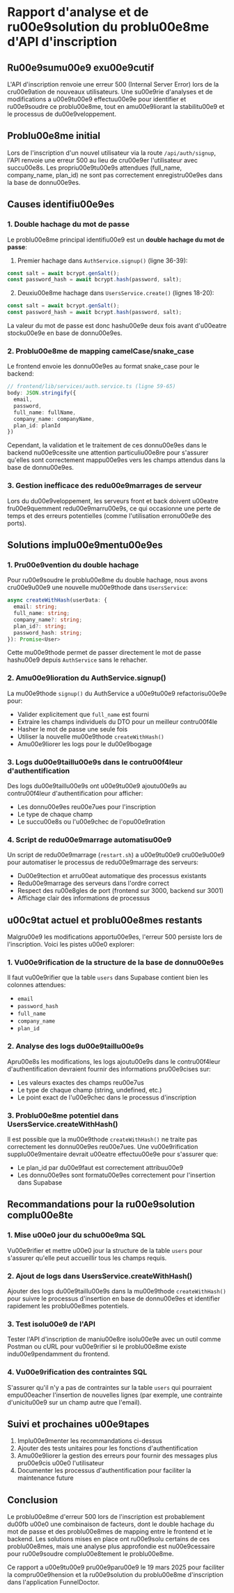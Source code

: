 # Rapport d'analyse et de ru00e9solution du problu00e8me d'API d'inscription

## Ru00e9sumu00e9 exu00e9cutif

L'API d'inscription renvoie une erreur 500 (Internal Server Error) lors de la cru00e9ation de nouveaux utilisateurs. Une su00e9rie d'analyses et de modifications a u00e9tu00e9 effectuu00e9e pour identifier et ru00e9soudre ce problu00e8me, tout en amu00e9liorant la stabilitu00e9 et le processus de du00e9veloppement.

## Problu00e8me initial

Lors de l'inscription d'un nouvel utilisateur via la route `/api/auth/signup`, l'API renvoie une erreur 500 au lieu de cru00e9er l'utilisateur avec succu00e8s. Les propriu00e9tu00e9s attendues (full_name, company_name, plan_id) ne sont pas correctement enregistru00e9es dans la base de donnu00e9es.

## Causes identifiu00e9es

### 1. Double hachage du mot de passe

Le problu00e8me principal identifiu00e9 est un **double hachage du mot de passe**:

1. Premier hachage dans `AuthService.signup()` (ligne 36-39):
```typescript
const salt = await bcrypt.genSalt();
const password_hash = await bcrypt.hash(password, salt);
```

2. Deuxiu00e8me hachage dans `UsersService.create()` (lignes 18-20):
```typescript
const salt = await bcrypt.genSalt();
const password_hash = await bcrypt.hash(password, salt);
```

La valeur du mot de passe est donc hashu00e9e deux fois avant d'u00eatre stocku00e9e en base de donnu00e9es.

### 2. Problu00e8me de mapping camelCase/snake_case

Le frontend envoie les donnu00e9es au format snake_case pour le backend:

```typescript
// frontend/lib/services/auth.service.ts (ligne 59-65)
body: JSON.stringify({ 
  email, 
  password, 
  full_name: fullName, 
  company_name: companyName,
  plan_id: planId
})
```

Cependant, la validation et le traitement de ces donnu00e9es dans le backend nu00e9cessite une attention particuliu00e8re pour s'assurer qu'elles sont correctement mappu00e9es vers les champs attendus dans la base de donnu00e9es.

### 3. Gestion inefficace des redu00e9marrages de serveur

Lors du du00e9veloppement, les serveurs front et back doivent u00eatre fru00e9quemment redu00e9marru00e9s, ce qui occasionne une perte de temps et des erreurs potentielles (comme l'utilisation erronu00e9e des ports).

## Solutions implu00e9mentu00e9es

### 1. Pru00e9vention du double hachage

Pour ru00e9soudre le problu00e8me du double hachage, nous avons cru00e9u00e9 une nouvelle mu00e9thode dans `UsersService`:

```typescript
async createWithHash(userData: { 
  email: string; 
  full_name: string; 
  company_name?: string; 
  plan_id?: string; 
  password_hash: string;
}): Promise<User>
```

Cette mu00e9thode permet de passer directement le mot de passe hashu00e9 depuis `AuthService` sans le rehacher.

### 2. Amu00e9lioration du AuthService.signup()

La mu00e9thode `signup()` du AuthService a u00e9tu00e9 refactorisu00e9e pour:

- Valider explicitement que `full_name` est fourni
- Extraire les champs individuels du DTO pour un meilleur contru00f4le
- Hasher le mot de passe une seule fois 
- Utiliser la nouvelle mu00e9thode `createWithHash()`
- Amu00e9liorer les logs pour le du00e9bogage

### 3. Logs du00e9taillu00e9s dans le contru00f4leur d'authentification

Des logs du00e9taillu00e9s ont u00e9tu00e9 ajoutu00e9s au contru00f4leur d'authentification pour afficher:

- Les donnu00e9es reu00e7ues pour l'inscription
- Le type de chaque champ
- Le succu00e8s ou l'u00e9chec de l'opu00e9ration

### 4. Script de redu00e9marrage automatisu00e9

Un script de redu00e9marrage (`restart.sh`) a u00e9tu00e9 cru00e9u00e9 pour automatiser le processus de redu00e9marrage des serveurs:

- Du00e9tection et arru00eat automatique des processus existants
- Redu00e9marrage des serveurs dans l'ordre correct
- Respect des ru00e8gles de port (frontend sur 3000, backend sur 3001)
- Affichage clair des informations de processus

## u00c9tat actuel et problu00e8mes restants

Malgru00e9 les modifications apportu00e9es, l'erreur 500 persiste lors de l'inscription. Voici les pistes u00e0 explorer:

### 1. Vu00e9rification de la structure de la base de donnu00e9es

Il faut vu00e9rifier que la table `users` dans Supabase contient bien les colonnes attendues:
- `email`
- `password_hash`
- `full_name`
- `company_name`
- `plan_id`

### 2. Analyse des logs du00e9taillu00e9s

Apru00e8s les modifications, les logs ajoutu00e9s dans le contru00f4leur d'authentification devraient fournir des informations pru00e9cises sur:
- Les valeurs exactes des champs reu00e7us
- Le type de chaque champ (string, undefined, etc.)
- Le point exact de l'u00e9chec dans le processus d'inscription

### 3. Problu00e8me potentiel dans UsersService.createWithHash()

Il est possible que la mu00e9thode `createWithHash()` ne traite pas correctement les donnu00e9es reu00e7ues. Une vu00e9rification supplu00e9mentaire devrait u00eatre effectuu00e9e pour s'assurer que:
- Le plan_id par du00e9faut est correctement attribuu00e9
- Les donnu00e9es sont formatu00e9es correctement pour l'insertion dans Supabase

## Recommandations pour la ru00e9solution complu00e8te

### 1. Mise u00e0 jour du schu00e9ma SQL

Vu00e9rifier et mettre u00e0 jour la structure de la table `users` pour s'assurer qu'elle peut accueillir tous les champs requis.

### 2. Ajout de logs dans UsersService.createWithHash()

Ajouter des logs du00e9taillu00e9s dans la mu00e9thode `createWithHash()` pour suivre le processus d'insertion en base de donnu00e9es et identifier rapidement les problu00e8mes potentiels.

### 3. Test isolu00e9 de l'API

Tester l'API d'inscription de maniu00e8re isolu00e9e avec un outil comme Postman ou cURL pour vu00e9rifier si le problu00e8me existe indu00e9pendamment du frontend.

### 4. Vu00e9rification des contraintes SQL

S'assurer qu'il n'y a pas de contraintes sur la table `users` qui pourraient empu00eacher l'insertion de nouvelles lignes (par exemple, une contrainte d'unicitu00e9 sur un champ autre que l'email).

## Suivi et prochaines u00e9tapes

1. Implu00e9menter les recommandations ci-dessus
2. Ajouter des tests unitaires pour les fonctions d'authentification
3. Amu00e9liorer la gestion des erreurs pour fournir des messages plus pru00e9cis u00e0 l'utilisateur
4. Documenter les processus d'authentification pour faciliter la maintenance future

## Conclusion

Le problu00e8me d'erreur 500 lors de l'inscription est probablement du00fb u00e0 une combinaison de facteurs, dont le double hachage du mot de passe et des problu00e8mes de mapping entre le frontend et le backend. Les solutions mises en place ont ru00e9solu certains de ces problu00e8mes, mais une analyse plus approfondie est nu00e9cessaire pour ru00e9soudre complu00e8tement le problu00e8me.

Ce rapport a u00e9tu00e9 pru00e9paru00e9 le 19 mars 2025 pour faciliter la compru00e9hension et la ru00e9solution du problu00e8me d'inscription dans l'application FunnelDoctor.
